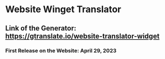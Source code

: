 # Website Winget Translator

## Link of the Generator: https://gtranslate.io/website-translator-widget

### First Release on the Website: April 29, 2023